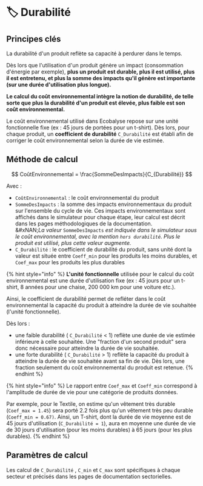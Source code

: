 # 🏷️ Durabilité

## Principes clés

La durabilité d'un produit reflète sa capacité à perdurer dans le temps.&#x20;

Dès lors que l'utilisation d'un produit génère un impact (consommation d'énergie par exemple), **plus un produit est durable, plus il est utilisé, plus il est entretenu, et plus la somme des impacts qu'il génère est importante (sur une durée d'utilisation plus longue).**

**Le calcul du coût environnemental intègre la notion de durabilité, de telle sorte que plus la durabilité d'un produit est élevée, plus faible est son coût environnemental.**

Le coût environnemental utilisé dans Ecobalyse repose sur une unité fonctionnelle fixe (ex : 45 jours de portées pour un t-shirt). Dès lors, pour chaque produit, un **coefficient de durabilité** `C_Durabilité` est établi afin de corriger le coût environnemental selon la durée de vie estimée.

## Méthode de calcul&#x20;

$$
CoûtEnvironnemental = \frac{SommeDesImpacts}{C_{Durabilité}}
$$

Avec :&#x20;

* `CoûtEnvironnemental` : le coût environnemental du produit
* `SommeDesImpacts` : la somme des impacts environnementaux du produit sur l'ensemble du cycle de vie. Ces impacts environnementaux sont affichés dans le simulateur pour chaque étape, leur calcul est décrit dans les pages méthodologiques de la documentation. \
  &#xNAN;_&#x4C;a valeur_ `SommeDesImpacts` _est indiquée dans le simulateur sous le coût environnemental, avec la mention `hors durabilité`. Plus le produit est utilisé, plus cette valeur augmente._&#x20;
* `C_Durabilité` : le coefficient de durabilité du produit, sans unité dont la valeur est située entre `Coeff_min` pour les produits les moins durables, et `Coef_max`  pour les produits les plus durables

{% hint style="info" %}
**L'unité fonctionnelle** utilisée pour le calcul du coût environnemental est une durée d'utilisation fixe (ex : 45 jours pour un t-shirt, 8 années pour une chaise, 200 000 km pour une voiture etc.).

Ainsi,  le coefficient de durabilité permet de refléter dans le coût environnemental la capacité du produit à atteindre la durée de vie souhaitée (l'unité fonctionnelle).&#x20;

Dès lors :&#x20;

* une faible durabilité ( `C_Durabilité` < 1) reflète une durée de vie estimée inférieure à celle souhaitée. Une "fraction d'un second produit" sera donc nécessaire pour atteindre la durée de vie souhaitée.
* une forte durabilité ( `C_Durabilité` > 1) reflète la capacité du produit à atteindre la durée de vie souhaitée avant sa fin de vie. Dès lors, une fraction seulement du coût environnemental du produit est retenue.&#x20;
{% endhint %}

{% hint style="info" %}
Le rapport entre `Coef_max` et `Coeff_min` correspond à l'amplitude de durée de vie pour une catégorie de produits données.

Par exemple, pour le Textile, on estime qu'un vêtement très durable (`Coef_max = 1.45`) sera porté 2.2 fois plus qu'un vêtement très peu durable (`Coeff_min = 0.67)`. Ainsi, un T-shirt, dont la durée de vie moyenne est de 45 jours d'utilisation (`C_Durabilité = 1`), aura en moyenne une durée de vie de 30 jours d'utilisation (pour les moins durables) à 65 jours (pour les plus durables).
{% endhint %}

## Paramètres de calcul  <a href="#calcul-du-coefficient-de-durabilite-c_durabilite" id="calcul-du-coefficient-de-durabilite-c_durabilite"></a>

Les calcul de `C_Durabilité` , `C_min`  et `C_max`  sont spécifiques à chaque secteur et précisés dans les pages de documentation sectorielles.

